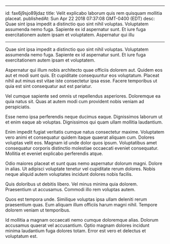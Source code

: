 
---
id: fax6j9sjo89jdaz
title: Velit explicabo laborum quis rem quisquam mollitia placeat.
publishedAt: Sun Apr 22 2018 07:37:08 GMT-0400 (EDT)
desc: Quae sint ipsa impedit a distinctio quo sint nihil voluptas. Voluptatem assumenda nemo fuga. Sapiente ex id aspernatur sunt. Et iure fuga exercitationem autem ipsam et voluptatem. Aspernatur qui illu

---



Quae sint ipsa impedit a distinctio quo sint nihil voluptas. Voluptatem assumenda nemo fuga. Sapiente ex id aspernatur sunt. Et iure fuga exercitationem autem ipsam et voluptatem.
 Aspernatur qui illum nobis architecto quae officiis dolorem aut. Quidem eos aut et modi sunt quis. Et cupiditate consequuntur eos voluptatum. Placeat nihil aut minus est vitae iste consectetur ipsa esse. Facere temporibus ut quia est sint consequatur aut est pariatur.
 Vel cumque sapiente sed omnis ut repellendus asperiores. Doloremque ea quia natus sit. Quas at autem modi cum provident nobis veniam ad perspiciatis.


Esse nemo ipsa perferendis neque ducimus eaque. Dignissimos laborum ut et enim eaque ab voluptas. Dignissimos qui quam ullam mollitia laudantium.
 Enim impedit fugiat veritatis cumque natus consectetur maxime. Voluptatem vero animi et consequatur quidem itaque quaerat aliquam cum. Dolores voluptas velit eos. Magnam id unde dolor quos ipsum. Voluptatibus amet consequatur corporis distinctio molestiae occaecati eveniet consequatur. Mollitia et eveniet explicabo perferendis atque.
 Odio maiores placeat et sunt quas nemo aspernatur dolorum magni. Dolore in alias. Ut adipisci voluptate tenetur vel cupiditate rerum dolores. Nobis neque aliquid autem voluptates incidunt dolores nobis facilis.


Quis doloribus ut debitis libero. Vel minus minima quia dolorem. Praesentium ut accusamus. Commodi illo rem voluptas autem.
 Quos est tempora unde. Similique voluptas ipsa ullam deleniti rerum praesentium quas. Eum aliquam illum officiis harum magni nihil. Tempore dolorem veniam ut temporibus.
 Id mollitia a magnam occaecati nemo cumque doloremque alias. Dolorum accusamus quaerat vel accusantium. Optio magnam dolores incidunt minima laudantium fuga dolores totam. Error est vero et delectus et voluptatum est.

